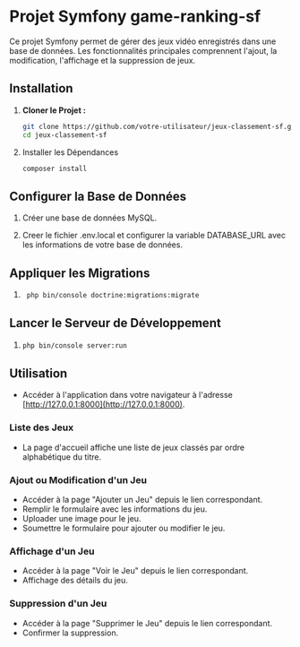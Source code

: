 # Projet Symfony game-ranking-sf

Ce projet Symfony permet de gérer des jeux vidéo enregistrés dans une base de données. Les fonctionnalités principales comprennent l'ajout, la modification, l'affichage et la suppression de jeux.

## Installation

1. **Cloner le Projet :**
   ```bash
   git clone https://github.com/votre-utilisateur/jeux-classement-sf.git
   cd jeux-classement-sf


2. Installer les Dépendances

    ```bash
    composer install


## Configurer la Base de Données

1. Créer une base de données MySQL.

2. Creer le fichier .env.local et configurer la variable DATABASE_URL avec les informations de votre base de données.

## Appliquer les Migrations


1. ```bash
    php bin/console doctrine:migrations:migrate

## Lancer le Serveur de Développement

1.  ```bash
    php bin/console server:run


## Utilisation

- Accéder à l'application dans votre navigateur à l'adresse [http://127.0.0.1:8000](http://127.0.0.1:8000).

### Liste des Jeux

- La page d'accueil affiche une liste de jeux classés par ordre alphabétique du titre.

### Ajout ou Modification d'un Jeu

- Accéder à la page "Ajouter un Jeu" depuis le lien correspondant.
- Remplir le formulaire avec les informations du jeu.
- Uploader une image pour le jeu.
- Soumettre le formulaire pour ajouter ou modifier le jeu.

### Affichage d'un Jeu

- Accéder à la page "Voir le Jeu" depuis le lien correspondant.
- Affichage des détails du jeu.

### Suppression d'un Jeu

- Accéder à la page "Supprimer le Jeu" depuis le lien correspondant.
- Confirmer la suppression.

